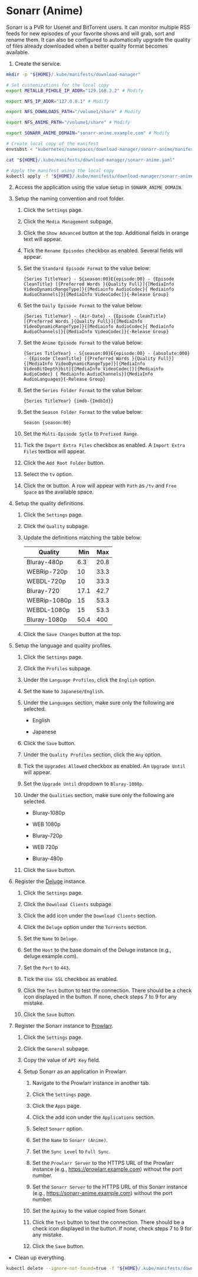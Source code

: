 # Sonarr (Anime)

Sonarr is a PVR for Usenet and BitTorrent users. It can monitor multiple RSS feeds for new episodes of your favorite shows and will grab, sort and rename them. It can also be configured to automatically upgrade the quality of files already downloaded when a better quality format becomes available.

1. Create the service.

```sh
mkdir -p "${HOME}/.kube/manifests/download-manager"

# Set customizations for the local copy
export METALLB_PIHOLE_IP_ADDR="129.168.3.2" # Modify

export NFS_IP_ADDR="127.0.0.1" # Modify

export NFS_DOWNLOADS_PATH="/volume1/share" # Modify

export NFS_ANIME_PATH="/volume1/share" # Modify

export SONARR_ANIME_DOMAIN="sonarr-anime.example.com" # Modify

# Create local copy of the manifest
envsubst < "kubernetes/namespaces/download-manager/sonarr-anime/manifest.yml" > "${HOME}/.kube/manifests/download-manager/sonarr-anime.yaml"

cat "${HOME}/.kube/manifests/download-manager/sonarr-anime.yaml"

# Apply the manifest using the local copy
kubectl apply -f "${HOME}/.kube/manifests/download-manager/sonarr-anime.yaml"
```

2. Access the application using the value setup in `SONARR_ANIME_DOMAIN`.

3. Setup the naming convention and root folder.

    1. Click the `Settings` page.

    2. Click the `Media Management` subpage.

    3. Click the `Show Advanced` button at the top. Additional fields in orange text will appear.

    4. Tick the `Rename Episodes` checkbox as enabled. Several fields will appear.

    5. Set the `Standard Episode Format` to the value below:

        ```
        {Series TitleYear} - S{season:00}E{episode:00} - {Episode CleanTitle} [{Preferred Words }{Quality Full}]{[MediaInfo VideoDynamicRangeType]}{[Mediainfo AudioCodec}{ Mediainfo AudioChannels]}{[MediaInfo VideoCodec]}{-Release Group}
        ```

    6. Set the `Daily Episode Format` to the value below:

        ```
        {Series TitleYear} - {Air-Date} - {Episode CleanTitle} [{Preferred Words }{Quality Full}]{[MediaInfo VideoDynamicRangeType]}{[Mediainfo AudioCodec}{ Mediainfo AudioChannels]}{[MediaInfo VideoCodec]}{-Release Group}
        ```

    7. Set the `Anime Episode Format` to the value below:

        ```
        {Series TitleYear} - S{season:00}E{episode:00} - {absolute:000} - {Episode CleanTitle} [{Preferred Words }{Quality Full}]{[MediaInfo VideoDynamicRangeType]}[{MediaInfo VideoBitDepth}bit]{[MediaInfo VideoCodec]}[{Mediainfo AudioCodec} { Mediainfo AudioChannels}]{MediaInfo AudioLanguages}{-Release Group}
        ```

    8. Set the `Series Folder Format` to the value below:

        ```
        {Series TitleYear} {imdb-{ImdbId}}
        ```

    9. Set the `Season Folder Format` to the value below:

        ```
        Season {season:00}
        ```

    10. Set the `Multi-Episode Sytle` to `Prefixed Range`.

    11. Tick the `Import Extra Files` checkbox as enabled. A `Import Extra Files` textbox will appear.

    12. Click the `Add Root Folder` button.

    13. Select the `tv` option.

    14. Click the `OK` button. A row will appear with `Path` as `/tv` and `Free Space` as the available space.

4. Setup the quality definitions.

    1. Click the `Settings` page.

    2. Click the `Quality` subpage.

    3. Update the definitions matching the table below:

        | Quality      | Min  | Max  |
        | ------------ | ---- | ---- |
        | Bluray-480p  | 6.3  | 20.8 |
        | WEBRip-720p  | 10   | 33.3 |
        | WEBDL-720p   | 10   | 33.3 |
        | Bluray-720   | 17.1 | 42.7 |
        | WEBRip-1080p | 15   | 53.3 |
        | WEBDL-1080p  | 15   | 53.3 |
        | Bluray-1080p | 50.4 | 400  |

    4. Click the `Save Changes` button at the top.

5. Setup the language and quality profiles.

    1. Click the `Settings` page.

    2. Click the `Profiles` subpage.

    3. Under the `Language Profiles`, click the `English` option.

    4. Set the `Name` to `Japanese/English`.

    5. Under the `Languages` section, make sure only the following are selected.

        - English

        - Japanese

    6. Click the `Save` button.

    7. Under the `Quality Profiles` section, click the `Any` option.

    8. Tick the `Upgrades Allowed` checkbox as enabled. An `Upgrade Until` will appear.

    9. Set the `Upgrade Until` dropdown to `Bluray-1080p`.

    10. Under the `Qualities` section, make sure only the following are selected.

        - Bluray-1080p

        - WEB 1080p

        - Bluray-720p

        - WEB 720p

        - Bluray-480p

    11. Click the `Save` button.

6. Register the [Deluge](../deluge/README.md) instance.

    1. Click the `Settings` page.

    2. Click the `Download Clients` subpage.

    3. Click the add icon under the `Download Clients` section.

    4. Click the `Deluge` option under the `Torrents` section.

    5. Set the `Name` to `Deluge`.

    6. Set the `Host` to the base domain of the Deluge instance (e.g., deluge.example.com).

    7. Set the `Port` to `443`.

    8. Tick the `Use SSL` checkbox as enabled.

    9. Click the `Test` button to test the connection. There should be a check icon displayed in the button. If none, check steps 7 to 9 for any mistake.

    10. Click the `Save` button.

7. Register the Sonarr instance to [Prowlarr](../prowlarr/README.md).

    1. Click the `Settings` page.

    2. Click the `General` subpage.

    3. Copy the value of `API Key` field.

    4. Setup Sonarr as an application in Prowlarr.

        1. Navigate to the Prowlarr instance in another tab.

        2. Click the `Settings` page.

        3. Click the `Apps` page.

        4. Click the add icon under the `Applications` section.

        5. Select `Sonarr` option.

        6. Set the `Name` to `Sonarr (Anime)`.

        7. Set the `Sync Level` to `Full Sync`.

        8. Set the `Prowlarr Server` to the HTTPS URL of the Prowlarr instance (e.g., https://prowlarr.example.com) without the port number.

        9. Set the `Sonarr Server` to the HTTPS URL of this Sonarr instance (e.g., https://sonarr-anime.example.com) without the port number.

        10. Set the `ApiKey` to the value copied from Sonarr.

        11. Click the `Test` button to test the connection. There should be a check icon displayed in the button. If none, check steps 7 to 9 for any mistake.

        12. Click the `Save` button.

* Clean up everything.

```sh
kubectl delete --ignore-not-found=true -f "${HOME}/.kube/manifests/download-manager/sonarr-anime.yaml"
```
